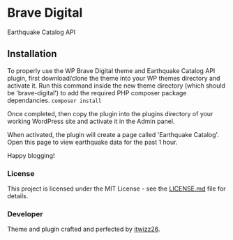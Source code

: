# Brave Digital
Earthquake Catalog API

## Installation

To properly use the WP Brave Digital theme and Earthquake Catalog API plugin, first download/clone the theme into your WP themes directory and activate it.
Run this command inside the new theme directory (which should be 'brave-digital') to add the required PHP composer package dependancies.
```composer install```

Once completed, then copy the plugin into the plugins directory of your working WordPress site and activate it in the Admin panel.

When activated, the plugin will create a page called 'Earthquake Catalog'. Open this page to view earthquake data for the past 1 hour.

Happy blogging!

### License

This project is licensed under the MIT License - see the [LICENSE.md](LICENSE.md) file for details.

### Developer

Theme and plugin crafted and perfected by [itwizz26](https://github.com/itwizz26).
